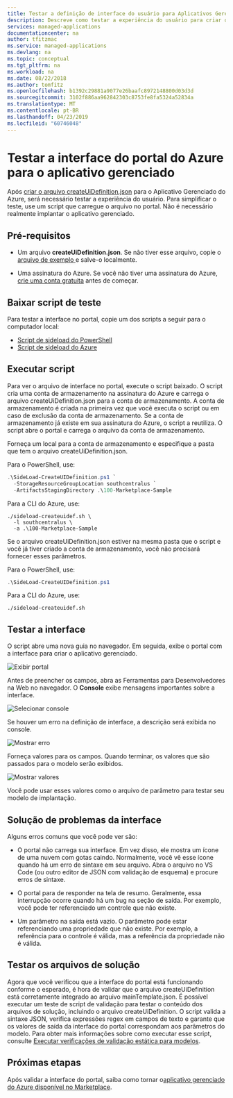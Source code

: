 ```yaml
---
title: Testar a definição de interface do usuário para Aplicativos Gerenciados do Azure | Microsoft Docs
description: Descreve como testar a experiência do usuário para criar o Aplicativo Gerenciado do Azure por meio do portal.
services: managed-applications
documentationcenter: na
author: tfitzmac
ms.service: managed-applications
ms.devlang: na
ms.topic: conceptual
ms.tgt_pltfrm: na
ms.workload: na
ms.date: 08/22/2018
ms.author: tomfitz
ms.openlocfilehash: b1392c29881a9077e26baafc8972148800d03d3d
ms.sourcegitcommit: 3102f886aa962842303c8753fe8fa5324a52834a
ms.translationtype: MT
ms.contentlocale: pt-BR
ms.lasthandoff: 04/23/2019
ms.locfileid: "60746048"
---
```

# <a name="test-azure-portal-interface-for-your-managed-application"></a>Testar a interface do portal do Azure para o aplicativo gerenciado
Após [criar o arquivo createUiDefinition.json](create-uidefinition-overview.md) para o Aplicativo Gerenciado do Azure, será necessário testar a experiência do usuário. Para simplificar o teste, use um script que carregue o arquivo no portal. Não é necessário realmente implantar o aplicativo gerenciado.

## <a name="prerequisites"></a>Pré-requisitos

* Um arquivo **createUiDefinition.json**. Se não tiver esse arquivo, copie o [arquivo de exemplo ](https://github.com/Azure/azure-quickstart-templates/blob/master/100-marketplace-sample/createUiDefinition.json) e salve-o localmente.

* Uma assinatura do Azure. Se você não tiver uma assinatura do Azure, [crie uma conta gratuita](https://azure.microsoft.com/free/) antes de começar.

## <a name="download-test-script"></a>Baixar script de teste

Para testar a interface no portal, copie um dos scripts a seguir para o computador local:

* [Script de sideload do PowerShell](https://github.com/Azure/azure-quickstart-templates/blob/master/SideLoad-CreateUIDefinition.ps1)
* [Script de sideload do Azure](https://github.com/Azure/azure-quickstart-templates/blob/master/sideload-createuidef.sh)

## <a name="run-script"></a>Executar script

Para ver o arquivo de interface no portal, execute o script baixado. O script cria uma conta de armazenamento na assinatura do Azure e carrega o arquivo createUiDefinition.json para a conta de armazenamento. A conta de armazenamento é criada na primeira vez que você executa o script ou em caso de exclusão da conta de armazenamento. Se a conta de armazenamento já existe em sua assinatura do Azure, o script a reutiliza. O script abre o portal e carrega o arquivo da conta de armazenamento.

Forneça um local para a conta de armazenamento e especifique a pasta que tem o arquivo createUiDefinition.json.

Para o PowerShell, use:

```powershell
.\SideLoad-CreateUIDefinition.ps1 `
  -StorageResourceGroupLocation southcentralus `
  -ArtifactsStagingDirectory .\100-Marketplace-Sample
```

Para a CLI do Azure, use:

```azurecli
./sideload-createuidef.sh \
  -l southcentralus \
  -a .\100-Marketplace-Sample
```

Se o arquivo createUiDefinition.json estiver na mesma pasta que o script e você já tiver criado a conta de armazenamento, você não precisará fornecer esses parâmetros.

Para o PowerShell, use:

```powershell
.\SideLoad-CreateUIDefinition.ps1
```

Para a CLI do Azure, use:

```azurecli
./sideload-createuidef.sh
```

## <a name="test-your-interface"></a>Testar a interface

O script abre uma nova guia no navegador. Em seguida, exibe o portal com a interface para criar o aplicativo gerenciado.

![Exibir portal](./media/test-createuidefinition/view-portal.png)

Antes de preencher os campos, abra as Ferramentas para Desenvolvedores na Web no navegador. O **Console** exibe mensagens importantes sobre a interface.

![Selecionar console](./media/test-createuidefinition/select-console.png)

Se houver um erro na definição de interface, a descrição será exibida no console.

![Mostrar erro](./media/test-createuidefinition/show-error.png)

Forneça valores para os campos. Quando terminar, os valores que são passados para o modelo serão exibidos.

![Mostrar valores](./media/test-createuidefinition/show-json.png)

Você pode usar esses valores como o arquivo de parâmetro para testar seu modelo de implantação.

## <a name="troubleshooting-the-interface"></a>Solução de problemas da interface

Alguns erros comuns que você pode ver são:

* O portal não carrega sua interface. Em vez disso, ele mostra um ícone de uma nuvem com gotas caindo. Normalmente, você vê esse ícone quando há um erro de sintaxe em seu arquivo. Abra o arquivo no VS Code (ou outro editor de JSON com validação de esquema) e procure erros de sintaxe.

* O portal para de responder na tela de resumo. Geralmente, essa interrupção ocorre quando há um bug na seção de saída. Por exemplo, você pode ter referenciado um controle que não existe.

* Um parâmetro na saída está vazio. O parâmetro pode estar referenciando uma propriedade que não existe. Por exemplo, a referência para o controle é válida, mas a referência da propriedade não é válida.

## <a name="test-your-solution-files"></a>Testar os arquivos de solução

Agora que você verificou que a interface do portal está funcionando conforme o esperado, é hora de validar que o arquivo createUiDefinition está corretamente integrado ao arquivo mainTemplate.json. É possível executar um teste de script de validação para testar o conteúdo dos arquivos de solução, incluindo o arquivo createUiDefinition. O script valida a sintaxe JSON, verifica expressões regex em campos de texto e garante que os valores de saída da interface do portal correspondam aos parâmetros do modelo. Para obter mais informações sobre como executar esse script, consulte [Executar verificações de validação estática para modelos](https://github.com/Azure/azure-quickstart-templates/tree/master/test/template-validation-tests).

## <a name="next-steps"></a>Próximas etapas

Após validar a interface do portal, saiba como tornar o[aplicativo gerenciado do Azure disponível no Marketplace](publish-marketplace-app.md).
